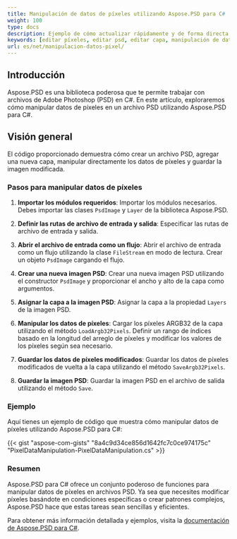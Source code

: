 ```yaml
---
title: Manipulación de datos de píxeles utilizando Aspose.PSD para C#
weight: 100
type: docs
description: Ejemplo de cómo actualizar rápidamente y de forma directa datos de píxeles crudos utilizando la API de C# de PSD
keywords: [editar píxeles, editar psd, editar capa, manipulación de datos crudos, editar datos psd, api psd, C#, csharp, muestra de código]
url: es/net/manipulacion-datos-pixel/
---
```


## Introducción

Aspose.PSD es una biblioteca poderosa que te permite trabajar con archivos de Adobe Photoshop (PSD) en C#. En este artículo, exploraremos cómo manipular datos de píxeles en un archivo PSD utilizando Aspose.PSD para C#.

## Visión general

El código proporcionado demuestra cómo crear un archivo PSD, agregar una nueva capa, manipular directamente los datos de píxeles y guardar la imagen modificada.

### Pasos para manipular datos de píxeles

1. **Importar los módulos requeridos**:
   Importar los módulos necesarios. Debes importar las clases `PsdImage` y `Layer` de la biblioteca Aspose.PSD.

2. **Definir las rutas de archivo de entrada y salida**:
   Especificar las rutas de archivo de entrada y salida.

3. **Abrir el archivo de entrada como un flujo**:
   Abrir el archivo de entrada como un flujo utilizando la clase `FileStream` en modo de lectura. Crear un objeto `PsdImage` cargando el flujo.

4. **Crear una nueva imagen PSD**:
   Crear una nueva imagen PSD utilizando el constructor `PsdImage` y proporcionar el ancho y alto de la capa como argumentos.

5. **Asignar la capa a la imagen PSD**:
   Asignar la capa a la propiedad `Layers` de la imagen PSD.

6. **Manipular los datos de píxeles**:
   Cargar los píxeles ARGB32 de la capa utilizando el método `LoadArgb32Pixels`. Definir un rango de índices basado en la longitud del arreglo de píxeles y modificar los valores de los píxeles según sea necesario.

7. **Guardar los datos de píxeles modificados**:
   Guardar los datos de píxeles modificados de vuelta a la capa utilizando el método `SaveArgb32Pixels`.

8. **Guardar la imagen PSD**:
   Guardar la imagen PSD en el archivo de salida utilizando el método `Save`.

### Ejemplo

Aquí tienes un ejemplo de código que muestra cómo manipular datos de píxeles utilizando Aspose.PSD para C#:

{{< gist "aspose-com-gists" "8a4c9d34ce856d1642fc7c0ce974175c" "PixelDataManipulation-PixelDataManipulation.cs" >}}

### Resumen

Aspose.PSD para C# ofrece un conjunto poderoso de funciones para manipular datos de píxeles en archivos PSD. Ya sea que necesites modificar píxeles basándote en condiciones específicas o crear patrones complejos, Aspose.PSD hace que estas tareas sean sencillas y eficientes.

Para obtener más información detallada y ejemplos, visita la [documentación de Aspose.PSD para C#](https://docs.aspose.com/psd/net/).
